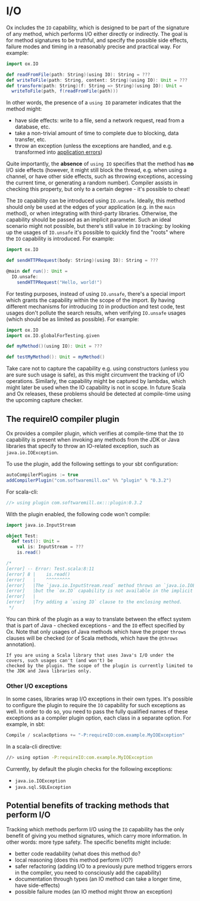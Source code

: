 # I/O

Ox includes the `IO` capability, which is designed to be part of the signature of any method, which performs I/O
either directly or indirectly. The goal is for method signatures to be truthful, and specify the possible side effects,
failure modes and timing in a reasonably precise and practical way. For example:

```scala
import ox.IO

def readFromFile(path: String)(using IO): String = ???
def writeToFile(path: String, content: String)(using IO): Unit = ???
def transform(path: String)(f: String => String)(using IO): Unit =
  writeToFile(path, f(readFromFile(path)))
```

In other words, the presence of a `using IO` parameter indicates that the method might:

* have side effects: write to a file, send a network request, read from a database, etc.
* take a non-trivial amount of time to complete due to blocking, data transfer, etc.
* throw an exception (unless the exceptions are handled, and e.g. transformed into 
  [application errors](basics/error-handling.md))

Quite importantly, the **absence** of `using IO` specifies that the method has **no** I/O side effects (however, it 
might still block the thread, e.g. when using a channel, or have other side effects, such as throwing exceptions,
accessing the current time, or generating a random number). Compiler assists in checking this property, but only to a 
certain degree - it's possible to cheat!

The `IO` capability can be introduced using `IO.unsafe`. Ideally, this method should only be used at the edges of your 
application (e.g. in the `main` method), or when integrating with third-party libraries. Otherwise, the capability
should be passed as an implicit parameter. Such an ideal scenario might not possible, but there's still value in `IO`
tracking: by looking up the usages of `IO.unsafe` it's possible to quickly find the "roots" where the `IO` capability 
is introduced. For example:

```scala
import ox.IO

def sendHTTPRequest(body: String)(using IO): String = ???

@main def run(): Unit = 
  IO.unsafe:
    sendHTTPRequest("Hello, world!")
```

For testing purposes, instead of using `IO.unsafe`, there's a special import which grants the capability within the
scope of the import. By having different mechanisms for introducing `IO` in production and test code, test usages don't
pollute the search results, when verifying `IO.unsafe` usages (which should be as limited as possible). For example:

```scala
import ox.IO
import ox.IO.globalForTesting.given

def myMethod()(using IO): Unit = ???

def testMyMethod(): Unit = myMethod()
```

Take care not to capture the capability e.g. using constructors (unless you are sure such usage is safe), as this might 
circumvent the tracking of I/O operations. Similarly, the capability might be captured by lambdas, which might later be 
used when the IO capability is not in scope. In future Scala and Ox releases, these problems should be detected at 
compile-time using the upcoming capture checker.

## The requireIO compiler plugin

Ox provides a compiler plugin, which verifies at compile-time that the `IO` capability is present when invoking any
methods from the JDK or Java libraries that specify to throw an IO-related exception, such as `java.io.IOException`. 

To use the plugin, add the following settings to your sbt configuration:

```scala
autoCompilerPlugins := true
addCompilerPlugin("com.softwaremill.ox" %% "plugin" % "0.3.2")
```

For scala-cli:

```scala
//> using plugin com.softwaremill.ox:::plugin:0.3.2
```

With the plugin enabled, the following code won't compile:

```scala
import java.io.InputStream

object Test:
  def test(): Unit =
    val is: InputStream = ???
    is.read()

/*
[error] -- Error: Test.scala:8:11
[error] 8 |    is.read()
[error]   |    ^^^^^^^^^
[error]   |The `java.io.InputStream.read` method throws an `java.io.IOException`,
[error]   |but the `ox.IO` capability is not available in the implicit scope.
[error]   |
[error]   |Try adding a `using IO` clause to the enclosing method.
 */
```

You can think of the plugin as a way to translate between the effect system that is part of Java - checked exceptions - 
and the `IO` effect specified by Ox. Note that only usages of Java methods which have the proper `throws` clauses will 
be checked (or of Scala methods, which have the `@throws` annotation). 

```{note}
If you are using a Scala library that uses Java's I/O under the covers, such usages can't (and won't) be 
checked by the plugin. The scope of the plugin is currently limited to the JDK and Java libraries only.
```

### Other I/O exceptions

In some cases, libraries wrap I/O exceptions in their own types. It's possible to configure the plugin to require the
`IO` capability for such exceptions as well. In order to do so, you need to pass the fully qualified names of these 
exceptions as a compiler plugin option, each class in a separate option. For example, in sbt:

```scala
Compile / scalacOptions += "-P:requireIO:com.example.MyIOException"
```

In a scala-cli directive:

```bash
//> using option -P:requireIO:com.example.MyIOException
```

Currently, by default the plugin checks for the following exceptions:

* `java.io.IOException`
* `java.sql.SQLException`

## Potential benefits of tracking methods that perform I/O

Tracking which methods perform I/O using the `IO` capability has the only benefit of giving you method signatures, 
which carry more information. In other words: more type safety. The specific benefits might include:

* better code readability (what does this method do?
* local reasoning (does this method perform I/O?)
* safer refactoring (adding I/O to a previously pure method triggers errors in the compiler, you need to consciously add the capability)
* documentation through types (an IO method can take a longer time, have side-effects)
* possible failure modes (an IO method might throw an exception)
